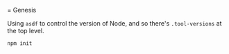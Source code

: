 = Genesis

Using `asdf` to control the version of Node, and so there's `.tool-versions`
at the top level.

```
npm init

```
